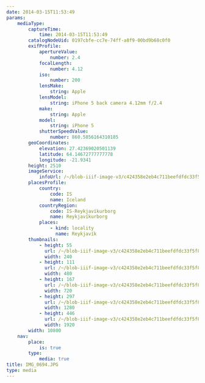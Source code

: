 ```yaml
---
date: 2014-03-15T11:53:49
params:
    mediaType:
        captureTime:
            time: 2014-03-15T11:53:49
        catalogNodeUid: 0197cbfe-cc7e-74ff-a8f9-00bd9b68c0f0
        exifProfile:
            apertureValue:
                number: 2.4
            focalLength:
                number: 4.12
            iso:
                number: 200
            lensMake:
                string: Apple
            lensModel:
                string: iPhone 5 back camera 4.12mm f/2.4
            make:
                string: Apple
            model:
                string: iPhone 5
            shutterSpeedValue:
                number: 860.5856164310185
        geoCoordinates:
            elevation: 27.42369020501139
            latitude: 64.14672777777778
            longitude: -21.9341
        height: 2510
        imageService:
            infoUrl: /~/blob-iiif-image-v3/c424358e2eb4c711beefdfdc33f5f86a0f320d3a37f7b393334ac7a2c754fda3/info.json
        placesProfile:
            country:
                code: IS
                name: Iceland
            countryRegion:
                code: IS-Reykjavíkurborg
                name: Reykjavíkurborg
            places:
                - kind: locality
                  name: Reykjavík
        thumbnails:
            - height: 55
              url: /~/blob-iiif-image-v3/c424358e2eb4c711beefdfdc33f5f86a0f320d3a37f7b393334ac7a2c754fda3/full/240%2C55/0/default.jpg
              width: 240
            - height: 111
              url: /~/blob-iiif-image-v3/c424358e2eb4c711beefdfdc33f5f86a0f320d3a37f7b393334ac7a2c754fda3/full/480%2C111/0/default.jpg
              width: 480
            - height: 167
              url: /~/blob-iiif-image-v3/c424358e2eb4c711beefdfdc33f5f86a0f320d3a37f7b393334ac7a2c754fda3/full/720%2C167/0/default.jpg
              width: 720
            - height: 297
              url: /~/blob-iiif-image-v3/c424358e2eb4c711beefdfdc33f5f86a0f320d3a37f7b393334ac7a2c754fda3/full/1280%2C297/0/default.jpg
              width: 1280
            - height: 446
              url: /~/blob-iiif-image-v3/c424358e2eb4c711beefdfdc33f5f86a0f320d3a37f7b393334ac7a2c754fda3/full/1920%2C446/0/default.jpg
              width: 1920
        width: 10800
    nav:
        place:
            is: true
        type:
            media: true
title: IMG_0694.JPG
type: media
---
```

